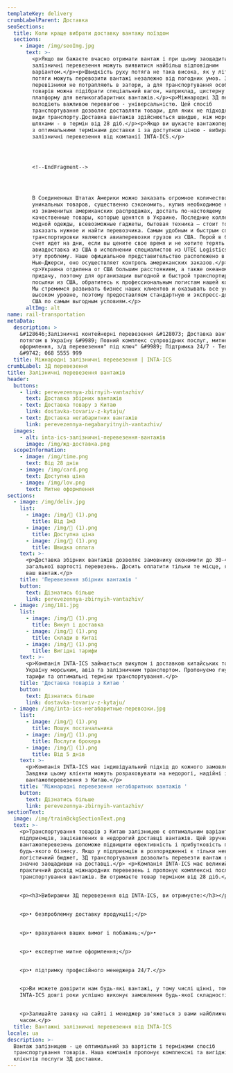 ```yaml
---
templateKey: delivery
crumbLabelParent: Доставка
seoSections:
  title: Коли краще вибрати доставку вантажу поїздом
  sections:
    - image: /img/seoImg.jpg
      text: >-
        <p>Якщо ви бажаєте вчасно отримати вантаж і при цьому заощадити,
        залізничні перевезення можуть виявитися найбільш відповідним
        варіантом.</p><p>Швидкість руху потяга не така висока, як у літака, зате
        потяги можуть перевозити вантажі незалежно від погодних умов. Залізничні
        перевізники не потрапляють в затори, а для транспортування особливих
        товарів можна підібрати спеціальний вагон, наприклад, цистерну або
        платформу для великогабаритних вантажів.</p><p>Міжнародні ЗД перевезення
        володіють важливою перевагою - універсальністю. Цей спосіб
        транспортування дозволяє доставляти товари, для яких не підходять інші
        види транспорту.Доставка вантажів здійснюється швидше, ніж морськими
        шляхами - в термін від 28 діб.</p><p>Якщо ви шукаєте вантажоперевезення
        з оптимальними термінами доставки і за доступною ціною - вибирайте
        залізничні перевезення від компанії INTA-ICS.</p>




        <!--EndFragment-->




        В Соединенных Штатах Америки можно заказать огромное количество
        уникальных товаров, существенно сэкономить, купив необходимое на одной
        из знаменитых американских распродажах, достать по-настоящему
        качественные товары, которые ценятся в Украине. Последние коллекции
        модной одежды, всевозможные гаджеты, бытовая техника — стоит только
        заказать нужное и найти перевозчика. Самым удобным и быстрым способом
        транспортировки являются авиаперевозки грузов из США. Порой в бизнесе
        счет идет на дни, если вы цените свое время и не хотите терять момент,
        авиадоставка из США в исполнении специалистов из UTEC Logistics решит
        эту проблему. Наше официальное представительство расположено в
        Нью-Джерси, оно осуществляет контроль американских заказов.</p>
        <p>Украина отделена от США большим расстоянием, а также океаном в
        придачу, поэтому для организации выгодной и быстрой транспортировки
        посылки из США, обратитесь к профессиональным логистам нашей компании.
        Мы стремимся развивать бизнес наших клиентов и оказывать все услуги на
        высоком уровне, поэтому предоставляем стандартную и экспресс-доставку из
        США по самым выгодным условиям.</p>
      altImg: alt
name: rail-transportation
metaData:
  description: >
    &#128646;Залізничні контейнерні перевезення &#128073; Доставка вантажів
    потягом в Україну &#9989; Повний комплекс супровідних послуг, митне
    оформлення, з/д перевезення" під ключ" &#9989; Підтримка 24/7 - Телефонуйте
    &#9742; 068 5555 999
  title: Міжнародні залізничні перевезення | INTA-ICS
crumbLabel: ЗД перевезення
title: Залізничні перевезення вантажів
header:
  buttons:
    - link: perevezennya-zbirnyih-vantazhiv/
      text: Доставка збірних вантажів
    - text: Доставка товару з Китаю
      link: dostavka-tovariv-z-kytaju/
    - text: Доставка негабаритних вантажів
      link: perevezennya-negabaryitnyih-vantazhiv/
  images:
    - alt: inta-ics-залізничні-перевезення-вантажів
      image: /img/жд-доставка.png
  scopeInformation:
    - image: /img/time.png
      text: Від 28 днів
    - image: /img/card.png
      text: Доступна ціна
    - image: /img/lov.png
      text: Митне оформлення
sections:
  - image: /img/deliv.jpg
    list:
      - image: /img/ (1).png
        title: Від 1м3
      - image: /img/ (1).png
        title: Доступна ціна
      - image: /img/ (1).png
        title: Швидка оплата
    text: >-
      <p>Доставка збірних вантажів дозволяє замовнику економити до 30-40% від
      загальної вартості перевезень. Досить оплатити тільки те місце, яке займає
      ваш вантаж.</p>
    title: 'Перевезення збірних вантажів '
    button:
      text: Дізнатись більше
      link: perevezennya-zbirnyih-vantazhiv/
  - image: /img/181.jpg
    list:
      - image: /img/ (1).png
        title: Викуп і доставка
      - image: /img/ (1).png
        title: Склади в Китаї
      - image: /img/ (1).png
        title: Вигідні тарифи
    text: >-
      <p>Компанія INTA-ICS займається викупом і доставкою китайських товарів в
      Україну морським, авіа та залізничним транспортом. Пропонуємо гнучкі
      тарифи та оптимальні терміни транспортування.</p>
    title: 'Доставка товарів з Китаю '
    button:
      text: Дізнатись більше
      link: dostavka-tovariv-z-kytaju/
  - image: /img/inta-ics-негабаритные-перевозки.jpg
    list:
      - image: /img/ (1).png
        title: Пошук постачальника
      - image: /img/ (1).png
        title: Послуги брокера
      - image: /img/ (1).png
        title: Від 5 днів
    text: >-
      <p>Компанія INTA-ICS має індивідуальний підхід до кожного замовлення.
      Завдяки цьому клієнти можуть розраховувати на недорогі, надійні і швидкі
      вантажоперевезення з Китаю.</p>
    title: 'Міжнародні перевезення негабаритних вантажів '
    button:
      text: Дізнатись більше
      link: perevezennya-zbirnyih-vantazhiv/
sectionText:
  image: /img/trainBckgSectionText.png
  text: >-
    <p>Транспортування товарів з Китаю залізницею є оптимальним варіантом для
    підприємців, зацікавлених в недорогий доставці вантажів. Цей зручний спосіб
    вантажоперевезень допоможе підвищити ефективність і прибутковість практично
    будь-якого бізнесу. Якщо у підприємців в розпорядженні є тільки невеликий
    логістичний бюджет, ЗД транспортування дозволить перевезти вантаж в Україну,
    значно заощадивши на доставці.</p> <p>Компанія INTA-ICS має великий
    практичний досвід міжнародних перевезень і пропонує комплексні послуги з
    транспортування вантажів. Ви отримаєте товар терміном від 28 діб.</p>


    <p><h3>Вибираючи ЗД перевезення від INTA-ICS, ви отримуєте:</h3></p>


    <p>• безпроблемну доставку продукції;</p>


    <p>• врахування ваших вимог і побажань;</p>• 


    <p>• експертне митне оформлення;</p>


    <p>• підтримку професійного менеджера 24/7.</p>


    <p>Ви можете довірити нам будь-які вантажі, у тому числі цінні, тому що
    INTA-ICS довгі роки успішно виконує замовлення будь-якої складності.</p>


    <p>Залишайте заявку на сайті і менеджер зв'яжеться з вами найближчим
    часом.</p>
  title: Вантажні залізничні перевезення від INTA-ICS
locale: ua
description: >-
  Вантаж залізницею - це оптимальний за вартістю і термінами спосіб
  транспортування товарів. Наша компанія пропонує комплексні та вигідні для
  клієнтів послуги ЗД доставки.
---
```

